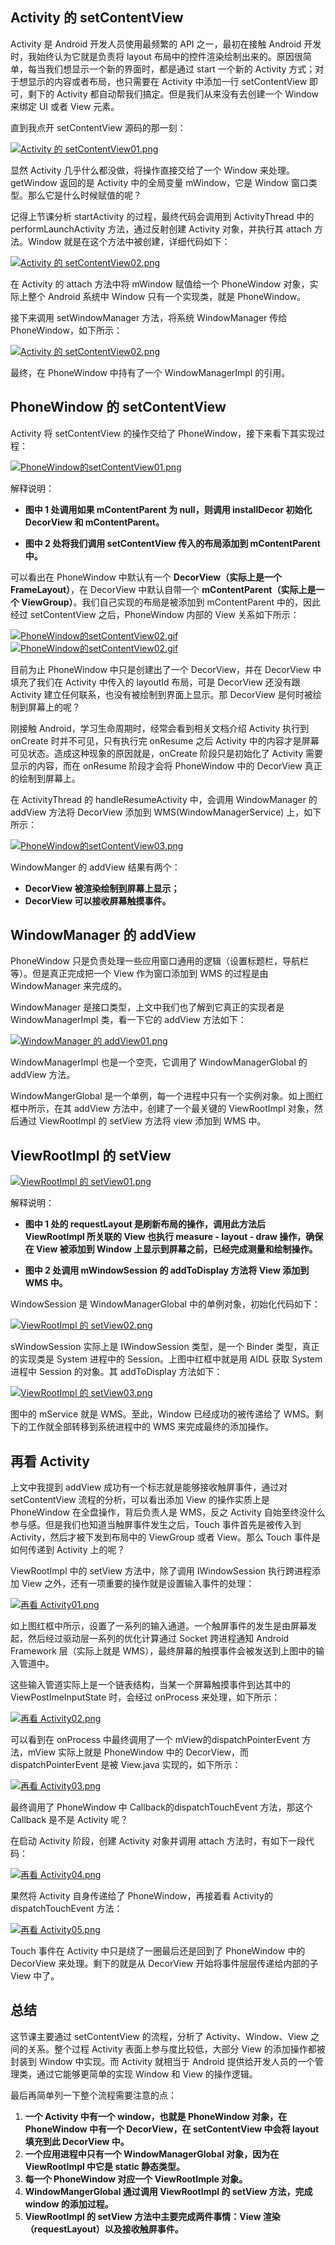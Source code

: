 ## Activity 的 setContentView

Activity 是 Android 开发人员使用最频繁的 API 之一，最初在接触 Android 开发时，我始终认为它就是负责将 layout 布局中的控件渲染绘制出来的。原因很简单，每当我们想显示一个新的界面时，都是通过 start 一个新的 Activity 方式；对于想显示的内容或者布局，也只需要在 Activity 中添加一行 setContentView 即可，剩下的 Activity 都自动帮我们搞定。但是我们从来没有去创建一个 Window 来绑定 UI 或者 View 元素。

直到我点开 setContentView 源码的那一刻：

[![Activity 的 setContentView01.png](https://z3.ax1x.com/2021/08/15/fgeaAf.png)](https://imgtu.com/i/fgeaAf)

显然 Activity 几乎什么都没做，将操作直接交给了一个 Window 来处理。getWindow 返回的是 Activity 中的全局变量 mWindow，它是 Window 窗口类型。那么它是什么时候赋值的呢？

记得上节课分析 startActivity 的过程，最终代码会调用到 ActivityThread 中的 performLaunchActivity 方法，通过反射创建 Activity 对象，并执行其 attach 方法。Window 就是在这个方法中被创建，详细代码如下：

[![Activity 的 setContentView02.png](https://z3.ax1x.com/2021/08/15/fgmqMj.png)](https://imgtu.com/i/fgmqMj)

在 Activity 的 attach 方法中将 mWindow 赋值给一个 PhoneWindow 对象，实际上整个 Android 系统中 Window 只有一个实现类，就是 PhoneWindow。

接下来调用 setWindowManager 方法，将系统 WindowManager 传给 PhoneWindow，如下所示：

[![Activity 的 setContentView02.png](https://z3.ax1x.com/2021/08/15/fgniQJ.png)](https://imgtu.com/i/fgniQJ)

最终，在 PhoneWindow 中持有了一个 WindowManagerImpl 的引用。

## PhoneWindow 的 setContentView

Activity 将 setContentView 的操作交给了 PhoneWindow，接下来看下其实现过程：

[![PhoneWindow的setContentView01.png](https://z3.ax1x.com/2021/08/15/fgnj6H.png)](https://imgtu.com/i/fgnj6H)

解释说明：

+ **图中 1 处调用如果 mContentParent 为 null，则调用 installDecor 初始化 DecorView 和 mContentParent。**

+ **图中 2 处将我们调用 setContentView 传入的布局添加到 mContentParent 中。**

可以看出在 PhoneWindow 中默认有一个 **DecorView（实际上是一个 FrameLayout）**，在 DecorView 中默认自带一个 **mContentParent（实际上是一个 ViewGroup）**。我们自己实现的布局是被添加到 mContentParent 中的，因此经过 setContentView 之后，PhoneWindow 内部的 View 关系如下所示：

[![PhoneWindow的setContentView02.gif](https://z3.ax1x.com/2021/08/15/fgQgb9.gif)](https://imgtu.com/i/fgQgb9)
[![PhoneWindow的setContentView02.gif](https://z3.ax1x.com/2021/08/15/fgQgb9.gif)](https://imgse.com/i/fgQgb9)

目前为止 PhoneWindow 中只是创建出了一个 DecorView，并在 DecorView 中填充了我们在 Activity 中传入的 layoutId 布局，可是 DecorView 还没有跟 Activity 建立任何联系，也没有被绘制到界面上显示。那 DecorView 是何时被绘制到屏幕上的呢？

刚接触 Android，学习生命周期时，经常会看到相关文档介绍 Activity 执行到 onCreate 时并不可见，只有执行完 onResume 之后 Activity 中的内容才是屏幕可见状态。造成这种现象的原因就是，onCreate 阶段只是初始化了 Activity 需要显示的内容，而在 onResume 阶段才会将 PhoneWindow 中的 DecorView 真正的绘制到屏幕上。

在 ActivityThread 的 handleResumeActivity 中，会调用 WindowManager 的 addView 方法将 DecorView 添加到 WMS(WindowManagerService) 上，如下所示：

[![PhoneWindow的setContentView03.png](https://z3.ax1x.com/2021/08/15/fgGT74.png)](https://imgtu.com/i/fgGT74)

WindowManger 的 addView 结果有两个：

+ **DecorView 被渲染绘制到屏幕上显示；**
+ **DecorView 可以接收屏幕触摸事件。**

## WindowManager 的 addView

PhoneWindow 只是负责处理一些应用窗口通用的逻辑（设置标题栏，导航栏等）。但是真正完成把一个 View 作为窗口添加到 WMS 的过程是由 WindowManager 来完成的。

WindowManager 是接口类型，上文中我们也了解到它真正的实现者是 WindowManagerImpl 类，看一下它的 addView 方法如下：

[![WindowManager 的 addView01.png](https://z3.ax1x.com/2021/08/15/fgYAIJ.png)](https://imgtu.com/i/fgYAIJ)

WindowManagerImpl 也是一个空壳，它调用了 WindowManagerGlobal 的 addView 方法。

WindowMangerGlobal 是一个单例，每一个进程中只有一个实例对象。如上图红框中所示，在其 addView 方法中，创建了一个最关键的 ViewRootImpl 对象，然后通过 ViewRootImpl 的 setView 方法将 view 添加到 WMS 中。

## ViewRootImpl 的 setView

[![ViewRootImpl 的 setView01.png](https://z3.ax1x.com/2021/08/15/fgYLy6.png)](https://imgtu.com/i/fgYLy6)

解释说明：

+ **图中 1 处的 requestLayout 是刷新布局的操作，调用此方法后 ViewRootImpl 所关联的 View 也执行 measure - layout - draw 操作，确保在 View 被添加到 Window 上显示到屏幕之前，已经完成测量和绘制操作。**

+ **图中 2 处调用 mWindowSession 的 addToDisplay 方法将 View 添加到 WMS 中。**

WindowSession 是 WindowManagerGlobal 中的单例对象，初始化代码如下：

[![ViewRootImpl 的 setView02.png](https://z3.ax1x.com/2021/08/15/fgtmkQ.png)](https://imgtu.com/i/fgtmkQ)

sWindowSession 实际上是 IWindowSession 类型，是一个 Binder 类型，真正的实现类是 System 进程中的 Session。上图中红框中就是用 AIDL 获取 System 进程中 Session 的对象。其 addToDisplay 方法如下：

[![ViewRootImpl 的 setView03.png](https://z3.ax1x.com/2021/08/15/fgtw11.png)](https://imgtu.com/i/fgtw11)

图中的 mService 就是 WMS。至此，Window 已经成功的被传递给了 WMS。剩下的工作就全部转移到系统进程中的 WMS 来完成最终的添加操作。

## 再看 Activity

上文中我提到 addView 成功有一个标志就是能够接收触屏事件，通过对 setContentView 流程的分析，可以看出添加 View 的操作实质上是 PhoneWindow 在全盘操作，背后负责人是 WMS，反之 Activity 自始至终没什么参与感。但是我们也知道当触屏事件发生之后，Touch 事件首先是被传入到 Activity，然后才被下发到布局中的 ViewGroup 或者 View。那么 Touch 事件是如何传递到 Activity 上的呢？

ViewRootImpl 中的 setView 方法中，除了调用 IWindowSession 执行跨进程添加 View 之外，还有一项重要的操作就是设置输入事件的处理：

[![再看 Activity01.png](https://z3.ax1x.com/2021/08/15/fgay7T.png)](https://imgtu.com/i/fgay7T)

如上图红框中所示，设置了一系列的输入通道。一个触屏事件的发生是由屏幕发起，然后经过驱动层一系列的优化计算通过 Socket 跨进程通知 Android Framework 层（实际上就是 WMS），最终屏幕的触摸事件会被发送到上图中的输入管道中。

这些输入管道实际上是一个链表结构，当某一个屏幕触摸事件到达其中的 ViewPostImeInputState 时，会经过 onProcess 来处理，如下所示：

[![再看 Activity02.png](https://z3.ax1x.com/2021/08/15/fgahcR.png)](https://imgtu.com/i/fgahcR)

可以看到在 onProcess 中最终调用了一个 mView的dispatchPointerEvent 方法，mView 实际上就是 PhoneWindow 中的 DecorView，而 dispatchPointerEvent 是被 View.java 实现的，如下所示：

[![再看 Activity03.png](https://z3.ax1x.com/2021/08/15/fgaO9H.png)](https://imgtu.com/i/fgaO9H)

最终调用了 PhoneWindow 中 Callback的dispatchTouchEvent 方法，那这个 Callback 是不是 Activity 呢？

在启动 Activity 阶段，创建 Activity 对象并调用 attach 方法时，有如下一段代码：

[![再看 Activity04.png](https://z3.ax1x.com/2021/08/15/fgdSDP.png)](https://imgtu.com/i/fgdSDP)

果然将 Activity 自身传递给了 PhoneWindow，再接着看 Activity的dispatchTouchEvent 方法：

[![再看 Activity05.png](https://z3.ax1x.com/2021/08/15/fgdA3j.png)](https://imgtu.com/i/fgdA3j)

Touch 事件在 Activity 中只是绕了一圈最后还是回到了 PhoneWindow 中的 DecorView 来处理。剩下的就是从 DecorView 开始将事件层层传递给内部的子 View 中了。

## 总结

这节课主要通过 setContentView 的流程，分析了 Activity、Window、View 之间的关系。整个过程 Activity 表面上参与度比较低，大部分 View 的添加操作都被封装到 Window 中实现。而 Activity 就相当于 Android 提供给开发人员的一个管理类，通过它能够更简单的实现 Window 和 View 的操作逻辑。

最后再简单列一下整个流程需要注意的点：

1. **一个 Activity 中有一个 window，也就是 PhoneWindow 对象，在 PhoneWindow 中有一个 DecorView，在 setContentView 中会将 layout 填充到此 DecorView 中。**
2. **一个应用进程中只有一个 WindowManagerGlobal 对象，因为在 ViewRootImpl 中它是 static 静态类型。**
3. **每一个 PhoneWindow 对应一个 ViewRootImple 对象。**
4. **WindowMangerGlobal 通过调用 ViewRootImpl 的 setView 方法，完成 window 的添加过程。**
5. **ViewRootImpl 的 setView 方法中主要完成两件事情：View 渲染（requestLayout）以及接收触屏事件。**
